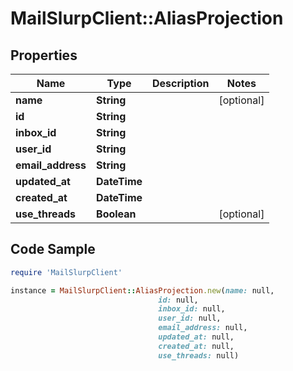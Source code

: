 # MailSlurpClient::AliasProjection

## Properties

Name | Type | Description | Notes
------------ | ------------- | ------------- | -------------
**name** | **String** |  | [optional] 
**id** | **String** |  | 
**inbox_id** | **String** |  | 
**user_id** | **String** |  | 
**email_address** | **String** |  | 
**updated_at** | **DateTime** |  | 
**created_at** | **DateTime** |  | 
**use_threads** | **Boolean** |  | [optional] 

## Code Sample

```ruby
require 'MailSlurpClient'

instance = MailSlurpClient::AliasProjection.new(name: null,
                                 id: null,
                                 inbox_id: null,
                                 user_id: null,
                                 email_address: null,
                                 updated_at: null,
                                 created_at: null,
                                 use_threads: null)
```


